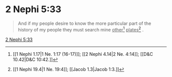 # 2 Nephi 5:33

> And if my people desire to know the more particular part of the history of my people they must search mine <u>other</u>[^a] <u>plates</u>[^b] .

[2 Nephi 5:33](https://www.churchofjesuschrist.org/study/scriptures/bofm/2-ne/5?lang=eng&id=p33#p33)


[^a]: [[1 Nephi 1.17|1 Ne. 1:17 (16-17)]]; [[2 Nephi 4.14|2 Ne. 4:14]]; [[D&C 10.42|D&C 10:42.]]
[^b]: [[1 Nephi 19.4|1 Ne. 19:4]]; [[Jacob 1.3|Jacob 1:3.]]
